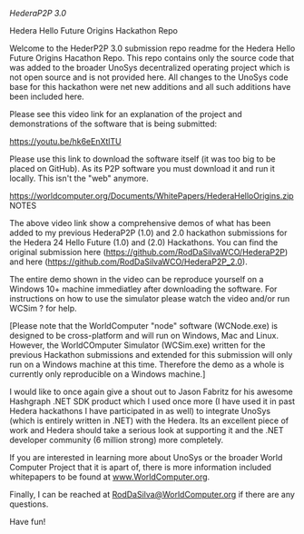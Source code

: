*HederaP2P 3.0*

Hedera Hello Future Origins Hackathon Repo

Welcome to the HederP2P 3.0 submission repo readme for the Hedera Hello Future Origins Hacathon Repo. This repo contains only the source code that was added to the broader UnoSys decentralized operating project which is not open source and is not provided here. All changes to the UnoSys code base for this hackathon were net new additions and all such additions have been included here.

Please see this video link for an explanation of the project and demonstrations of the software that is being submitted:

https://youtu.be/hk6eEnXtlTU

Please use this link to download the software itself (it was too big to be placed on GitHub). As its P2P software you must download it and run it locally. This isn't the "web" anymore.

[https://worldcomputer.org/Documents/WhitePapers/HederaHelloOrigins.zip
](https://worldcomputer.org/Documents/WhitePapers/HederaHelloOrigins.zip)
NOTES

The above video link show a comprehensive demos of what has been added to my previous HederaP2P (1.0) and 2.0 hackathon submissions for the Hedera 24 Hello Future (1.0) and (2.0) Hackathons. You can find the original submission here (https://github.com/RodDaSilvaWCO/HederaP2P) and here (https://github.com/RodDaSilvaWCO/HederaP2P_2.0).

The entire demo shown in the video can be reproduce yourself on a Windows 10+ machine immediatley after downloading the software. For instructions on how to use the simulator please watch the video and/or run WCSim ? for help.

[Please note that the WorldComputer "node" software (WCNode.exe) is designed to be cross-platform and will run on Windows, Mac and Linux. However, the WorldCOmputer Simulator (WCSim.exe) written for the previous Hackathon submissions and extended for this submission will only run on a Windows machine at this time. Therefore the demo as a whole is currently only reproducible on a Windows machine.]

I would like to once again give a shout out to Jason Fabritz for his awesome Hashgraph .NET SDK product which I used once more (I have used it in past Hedera hackathons I have participated in as well) to integrate UnoSys (which is entirely written in .NET) with the Hedera. Its an excellent piece of work and Hedera should take a serious look at supporting it and the .NET developer community (6 million strong) more completely.

If you are interested in learning more about UnoSys or the broader World Computer Project that it is apart of, there is more information included whitepapers to be found at www.WorldComputer.org.

Finally, I can be reached at RodDaSilva@WorldComputer.org if there are any questions.

Have fun!
